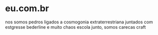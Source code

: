 # eu.com.br
nos somos pedros ligados a cosmogonia extraterrestriana juntados com estgresse bederline e muito chaos escola junto, somos carecas craft
